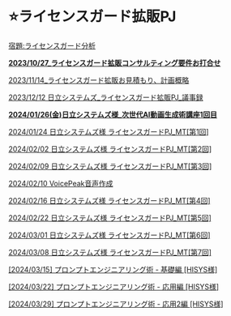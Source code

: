 # ⭐️ライセンスガード拡販PJ

[宿題:ライセンスガード分析](%E2%AD%90%EF%B8%8F%E3%83%A9%E3%82%A4%E3%82%BB%E3%83%B3%E3%82%B9%E3%82%AB%E3%82%99%E3%83%BC%E3%83%88%E3%82%99%E6%8B%A1%E8%B2%A9PJ%20a99edb5de274439ab60588c15301c7bf/%E5%AE%BF%E9%A1%8C%20%E3%83%A9%E3%82%A4%E3%82%BB%E3%83%B3%E3%82%B9%E3%82%AB%E3%82%99%E3%83%BC%E3%83%88%E3%82%99%E5%88%86%E6%9E%90%209366620eb4504048bf076297a8049bb4.md)

[**2023/10/27_ライセンスガード拡販コンサルティング要件お打合せ**](%E2%AD%90%EF%B8%8F%E3%83%A9%E3%82%A4%E3%82%BB%E3%83%B3%E3%82%B9%E3%82%AB%E3%82%99%E3%83%BC%E3%83%88%E3%82%99%E6%8B%A1%E8%B2%A9PJ%20a99edb5de274439ab60588c15301c7bf/2023%2010%2027_%E3%83%A9%E3%82%A4%E3%82%BB%E3%83%B3%E3%82%B9%E3%82%AB%E3%82%99%E3%83%BC%E3%83%88%E3%82%99%E6%8B%A1%E8%B2%A9%E3%82%B3%E3%83%B3%E3%82%B5%E3%83%AB%E3%83%86%E3%82%A3%E3%83%B3%E3%82%AF%E3%82%99%E8%A6%81%E4%BB%B6%E3%81%8A%E6%89%93%E5%90%88%E3%81%9B%20b5737db7156e4f899dde6d48835ce92b.md)

[2023/11/14_ライセンスガード拡販お見積もり、計画概略](%E2%AD%90%EF%B8%8F%E3%83%A9%E3%82%A4%E3%82%BB%E3%83%B3%E3%82%B9%E3%82%AB%E3%82%99%E3%83%BC%E3%83%88%E3%82%99%E6%8B%A1%E8%B2%A9PJ%20a99edb5de274439ab60588c15301c7bf/2023%2011%2014_%E3%83%A9%E3%82%A4%E3%82%BB%E3%83%B3%E3%82%B9%E3%82%AB%E3%82%99%E3%83%BC%E3%83%88%E3%82%99%E6%8B%A1%E8%B2%A9%E3%81%8A%E8%A6%8B%E7%A9%8D%E3%82%82%E3%82%8A%E3%80%81%E8%A8%88%E7%94%BB%E6%A6%82%E7%95%A5%200474a097b4a84e34bbc5901f0777a682.md)

[2023/12/12 日立システムズ_ライセンスガード拡販PJ_議事録](%E2%AD%90%EF%B8%8F%E3%83%A9%E3%82%A4%E3%82%BB%E3%83%B3%E3%82%B9%E3%82%AB%E3%82%99%E3%83%BC%E3%83%88%E3%82%99%E6%8B%A1%E8%B2%A9PJ%20a99edb5de274439ab60588c15301c7bf/2023%2012%2012%20%E6%97%A5%E7%AB%8B%E3%82%B7%E3%82%B9%E3%83%86%E3%83%A0%E3%82%B9%E3%82%99_%E3%83%A9%E3%82%A4%E3%82%BB%E3%83%B3%E3%82%B9%E3%82%AB%E3%82%99%E3%83%BC%E3%83%88%E3%82%99%E6%8B%A1%E8%B2%A9PJ_%E8%AD%B0%E4%BA%8B%E9%8C%B2%208454c56a275b4decb061840fee0b2fad.md)

[**2024/01/26(金)日立システムズ様_次世代AI動画生成術講座1回目**](%E2%AD%90%EF%B8%8F%E3%83%A9%E3%82%A4%E3%82%BB%E3%83%B3%E3%82%B9%E3%82%AB%E3%82%99%E3%83%BC%E3%83%88%E3%82%99%E6%8B%A1%E8%B2%A9PJ%20a99edb5de274439ab60588c15301c7bf/2024%2001%2026(%E9%87%91)%E6%97%A5%E7%AB%8B%E3%82%B7%E3%82%B9%E3%83%86%E3%83%A0%E3%82%B9%E3%82%99%E6%A7%98_%E6%AC%A1%E4%B8%96%E4%BB%A3AI%E5%8B%95%E7%94%BB%E7%94%9F%E6%88%90%E8%A1%93%E8%AC%9B%E5%BA%A71%E5%9B%9E%E7%9B%AE%20d895e34ab8c543f1834dbe00fa7fc2b8.md)

[2024/01/24 日立システムズ様 ライセンスガードPJ_MT[第1回]](%E2%AD%90%EF%B8%8F%E3%83%A9%E3%82%A4%E3%82%BB%E3%83%B3%E3%82%B9%E3%82%AB%E3%82%99%E3%83%BC%E3%83%88%E3%82%99%E6%8B%A1%E8%B2%A9PJ%20a99edb5de274439ab60588c15301c7bf/2024%2001%2024%20%E6%97%A5%E7%AB%8B%E3%82%B7%E3%82%B9%E3%83%86%E3%83%A0%E3%82%B9%E3%82%99%E6%A7%98%20%E3%83%A9%E3%82%A4%E3%82%BB%E3%83%B3%E3%82%B9%E3%82%AB%E3%82%99%E3%83%BC%E3%83%88%E3%82%99PJ_MT%5B%E7%AC%AC1%E5%9B%9E%5D%20bc9c1846d13e4634a36fa36b67e26f4b.md)

[2024/02/02 日立システムズ様 ライセンスガードPJ_MT[第2回]](%E2%AD%90%EF%B8%8F%E3%83%A9%E3%82%A4%E3%82%BB%E3%83%B3%E3%82%B9%E3%82%AB%E3%82%99%E3%83%BC%E3%83%88%E3%82%99%E6%8B%A1%E8%B2%A9PJ%20a99edb5de274439ab60588c15301c7bf/2024%2002%2002%20%E6%97%A5%E7%AB%8B%E3%82%B7%E3%82%B9%E3%83%86%E3%83%A0%E3%82%B9%E3%82%99%E6%A7%98%20%E3%83%A9%E3%82%A4%E3%82%BB%E3%83%B3%E3%82%B9%E3%82%AB%E3%82%99%E3%83%BC%E3%83%88%E3%82%99PJ_MT%5B%E7%AC%AC2%E5%9B%9E%5D%2097983abfd91347a6a5688c801af4bd3c.md)

[2024/02/09 日立システムズ様 ライセンスガードPJ_MT[第3回]](%E2%AD%90%EF%B8%8F%E3%83%A9%E3%82%A4%E3%82%BB%E3%83%B3%E3%82%B9%E3%82%AB%E3%82%99%E3%83%BC%E3%83%88%E3%82%99%E6%8B%A1%E8%B2%A9PJ%20a99edb5de274439ab60588c15301c7bf/2024%2002%2009%20%E6%97%A5%E7%AB%8B%E3%82%B7%E3%82%B9%E3%83%86%E3%83%A0%E3%82%B9%E3%82%99%E6%A7%98%20%E3%83%A9%E3%82%A4%E3%82%BB%E3%83%B3%E3%82%B9%E3%82%AB%E3%82%99%E3%83%BC%E3%83%88%E3%82%99PJ_MT%5B%E7%AC%AC3%E5%9B%9E%5D%20d477a33fbd834807983c933008aa9bf7.md)

[2024/02/10 VoicePeak音声作成](%E2%AD%90%EF%B8%8F%E3%83%A9%E3%82%A4%E3%82%BB%E3%83%B3%E3%82%B9%E3%82%AB%E3%82%99%E3%83%BC%E3%83%88%E3%82%99%E6%8B%A1%E8%B2%A9PJ%20a99edb5de274439ab60588c15301c7bf/2024%2002%2010%20VoicePeak%E9%9F%B3%E5%A3%B0%E4%BD%9C%E6%88%90%205d52c78a93fb4dbba04ad12905a18ce2.md)

[2024/02/16 日立システムズ様 ライセンスガードPJ_MT[第4回]](%E2%AD%90%EF%B8%8F%E3%83%A9%E3%82%A4%E3%82%BB%E3%83%B3%E3%82%B9%E3%82%AB%E3%82%99%E3%83%BC%E3%83%88%E3%82%99%E6%8B%A1%E8%B2%A9PJ%20a99edb5de274439ab60588c15301c7bf/2024%2002%2016%20%E6%97%A5%E7%AB%8B%E3%82%B7%E3%82%B9%E3%83%86%E3%83%A0%E3%82%B9%E3%82%99%E6%A7%98%20%E3%83%A9%E3%82%A4%E3%82%BB%E3%83%B3%E3%82%B9%E3%82%AB%E3%82%99%E3%83%BC%E3%83%88%E3%82%99PJ_MT%5B%E7%AC%AC4%E5%9B%9E%5D%20cd28be7913004ce6bb03675d11ab5143.md)

[2024/02/22 日立システムズ様 ライセンスガードPJ_MT[第5回]](%E2%AD%90%EF%B8%8F%E3%83%A9%E3%82%A4%E3%82%BB%E3%83%B3%E3%82%B9%E3%82%AB%E3%82%99%E3%83%BC%E3%83%88%E3%82%99%E6%8B%A1%E8%B2%A9PJ%20a99edb5de274439ab60588c15301c7bf/2024%2002%2022%20%E6%97%A5%E7%AB%8B%E3%82%B7%E3%82%B9%E3%83%86%E3%83%A0%E3%82%B9%E3%82%99%E6%A7%98%20%E3%83%A9%E3%82%A4%E3%82%BB%E3%83%B3%E3%82%B9%E3%82%AB%E3%82%99%E3%83%BC%E3%83%88%E3%82%99PJ_MT%5B%E7%AC%AC5%E5%9B%9E%5D%20855e7b07a27d442db5117cc8295db90c.md)

[2024/03/01 日立システムズ様 ライセンスガードPJ_MT[第6回]](%E2%AD%90%EF%B8%8F%E3%83%A9%E3%82%A4%E3%82%BB%E3%83%B3%E3%82%B9%E3%82%AB%E3%82%99%E3%83%BC%E3%83%88%E3%82%99%E6%8B%A1%E8%B2%A9PJ%20a99edb5de274439ab60588c15301c7bf/2024%2003%2001%20%E6%97%A5%E7%AB%8B%E3%82%B7%E3%82%B9%E3%83%86%E3%83%A0%E3%82%B9%E3%82%99%E6%A7%98%20%E3%83%A9%E3%82%A4%E3%82%BB%E3%83%B3%E3%82%B9%E3%82%AB%E3%82%99%E3%83%BC%E3%83%88%E3%82%99PJ_MT%5B%E7%AC%AC6%E5%9B%9E%5D%20a42ff064150a4d1f8250bbba7036c2fa.md)

[2024/03/08 日立システムズ様 ライセンスガードPJ_MT[第7回]](%E2%AD%90%EF%B8%8F%E3%83%A9%E3%82%A4%E3%82%BB%E3%83%B3%E3%82%B9%E3%82%AB%E3%82%99%E3%83%BC%E3%83%88%E3%82%99%E6%8B%A1%E8%B2%A9PJ%20a99edb5de274439ab60588c15301c7bf/2024%2003%2008%20%E6%97%A5%E7%AB%8B%E3%82%B7%E3%82%B9%E3%83%86%E3%83%A0%E3%82%B9%E3%82%99%E6%A7%98%20%E3%83%A9%E3%82%A4%E3%82%BB%E3%83%B3%E3%82%B9%E3%82%AB%E3%82%99%E3%83%BC%E3%83%88%E3%82%99PJ_MT%5B%E7%AC%AC7%E5%9B%9E%5D%20e7bc3435416c4368939e23909d416acd.md)

[[2024/03/15] プロンプトエンジニアリング術 - 基礎編 [HISYS様]](%E2%AD%90%EF%B8%8F%E3%83%A9%E3%82%A4%E3%82%BB%E3%83%B3%E3%82%B9%E3%82%AB%E3%82%99%E3%83%BC%E3%83%88%E3%82%99%E6%8B%A1%E8%B2%A9PJ%20a99edb5de274439ab60588c15301c7bf/%5B2024%2003%2015%5D%20%E3%83%95%E3%82%9A%E3%83%AD%E3%83%B3%E3%83%95%E3%82%9A%E3%83%88%E3%82%A8%E3%83%B3%E3%82%B7%E3%82%99%E3%83%8B%E3%82%A2%E3%83%AA%E3%83%B3%E3%82%AF%E3%82%99%E8%A1%93%20-%20%E5%9F%BA%E7%A4%8E%E7%B7%A8%20%5BHISYS%E6%A7%98%5D%2036edba3d62a446249b3832c4482dca83.md)

[[2024/03/22] プロンプトエンジニアリング術 - 応用編 [HISYS様]](%E2%AD%90%EF%B8%8F%E3%83%A9%E3%82%A4%E3%82%BB%E3%83%B3%E3%82%B9%E3%82%AB%E3%82%99%E3%83%BC%E3%83%88%E3%82%99%E6%8B%A1%E8%B2%A9PJ%20a99edb5de274439ab60588c15301c7bf/%5B2024%2003%2022%5D%20%E3%83%95%E3%82%9A%E3%83%AD%E3%83%B3%E3%83%95%E3%82%9A%E3%83%88%E3%82%A8%E3%83%B3%E3%82%B7%E3%82%99%E3%83%8B%E3%82%A2%E3%83%AA%E3%83%B3%E3%82%AF%E3%82%99%E8%A1%93%20-%20%E5%BF%9C%E7%94%A8%E7%B7%A8%20%5BHISYS%E6%A7%98%5D%20e9ff4ec5e8354e5daaba8190f22aa1cc.md)

[[2024/03/29] プロンプトエンジニアリング術 - 応用2編 [HISYS様]](%E2%AD%90%EF%B8%8F%E3%83%A9%E3%82%A4%E3%82%BB%E3%83%B3%E3%82%B9%E3%82%AB%E3%82%99%E3%83%BC%E3%83%88%E3%82%99%E6%8B%A1%E8%B2%A9PJ%20a99edb5de274439ab60588c15301c7bf/%5B2024%2003%2029%5D%20%E3%83%95%E3%82%9A%E3%83%AD%E3%83%B3%E3%83%95%E3%82%9A%E3%83%88%E3%82%A8%E3%83%B3%E3%82%B7%E3%82%99%E3%83%8B%E3%82%A2%E3%83%AA%E3%83%B3%E3%82%AF%E3%82%99%E8%A1%93%20-%20%E5%BF%9C%E7%94%A82%E7%B7%A8%20%5BHISYS%E6%A7%98%5D%209bc5b507ef534c25af87b8f1545af2e5.md)
